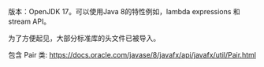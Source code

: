 版本：OpenJDK 17。可以使用Java 8的特性例如，lambda expressions 和 stream API。

为了方便起见，大部分标准库的头文件已被导入。

包含 Pair 类: https://docs.oracle.com/javase/8/javafx/api/javafx/util/Pair.html